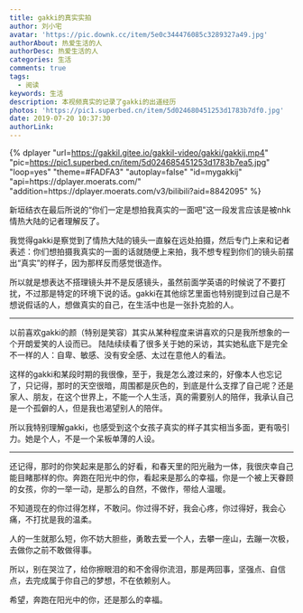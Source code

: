 ```yaml
---
title: gakki的真实实拍
author: 刘小宅
avatar: 'https://pic.downk.cc/item/5e0c344476085c3289327a49.jpg'
authorAbout: 热爱生活的人
authorDesc: 热爱生活的人
categories: 生活
comments: true
tags:
  - 阅读
keywords: 生活
description: 本视频真实的记录了gakki的出道经历
photos: 'https://pic1.superbed.cn/item/5d024680451253d1783b7df0.jpg'
date: 2019-07-20 10:37:30
authorLink:
---
```


{% dplayer "url=https://gakkil.gitee.io/gakkil-video/gakki/gakkij.mp4" "pic=https://pic1.superbed.cn/item/5d024685451253d1783b7ea5.jpg"  "loop=yes" "theme=#FADFA3" "autoplay=false" "id=mygakkij" "api=https:\/\/dplayer.moerats.com\/"  "addition=https:\/\/dplayer.moerats.com\/v3\/bilibili?aid=8842095" %}

新垣结衣在最后所说的“你们一定是想拍我真实的一面吧"这一段发言应该是被nhk情热大陆的记者理解反了。

我觉得gakki是察觉到了情热大陆的镜头一直躲在远处拍摄，然后专门上来和记者表述：你们想拍摄我真实的一面的话就随便上来拍，我不想专程到你们的镜头前摆出“真实”的样子，因为那样反而感觉很造作。

所以就是想表达不搭理镜头并不是反感镜头，虽然前面学英语的时候说了不要打扰，不过那是特定的环境下说的话。gakki在其他综艺里面也特别提到过自己是不想说假话的人，想做真实的自己，在生活中也是一张扑克脸的人。

---

以前喜欢gakki的颜（特别是笑容）其实从某种程度来讲喜欢的只是我所想象的一个开朗爱笑的人设而已。
陆陆续续看了很多关于她的采访，其实她私底下是完全不一样的人：自卑、敏感、没有安全感、太过在意他人的看法。

这样的gakki和某段时期的我很像，至于，我是怎么渡过来的，好像本人也忘记了，只记得，那时的天空很暗，周围都是灰色的，到底是什么支撑了自己呢？还是家人、朋友，在这个世界上，不能一个人生活，真的需要别人的陪伴，我承认自己是一个孤僻的人，但是我也渴望别人的陪伴。

所以我特别理解gakki，也感受到这个女孩子真实的样子其实相当多面，更有吸引力。她是个人，不是一个呆板单薄的人设。

---

还记得，那时的你笑起来是那么的好看，和春天里的阳光融为一体，我很庆幸自己能目睹那样的你。奔跑在阳光中的你，看起来是那么的幸福，你是一个被上天眷顾的女孩，你的一举一动，是那么的自然，不做作，带给人温暖。

不知道现在的你过得怎样，不敢问。你过得不好，我会心疼，你过得好，我会心痛，不打扰是我的温柔。

人的一生就那么短，你不妨大胆些，勇敢去爱一个人，去攀一座山，去蹦一次极，去做你之前不敢做得事。

所以，别在哭泣了，给你擦眼泪的和不舍得你流泪，那是两回事，坚强点、自信点，去完成属于你自己的梦想，不在依赖别人。

希望，奔跑在阳光中的你，还是那么的幸福。

